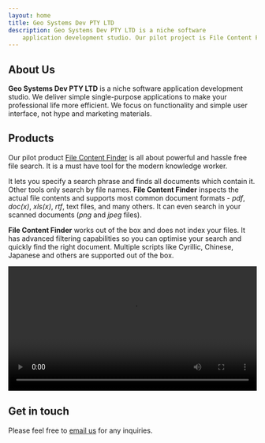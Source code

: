 ```yaml
---
layout: home
title: Geo Systems Dev PTY LTD
description: Geo Systems Dev PTY LTD is a niche software
    application development studio. Our pilot project is File Content Finder.
---
```


<!-- # What is it? -->

<h2>About Us</h2>

<strong>Geo Systems Dev PTY LTD</strong> is a niche software
application development studio. We deliver simple
single-purpose applications to make your professional life more efficient.
We focus on functionality and simple user interface, 
not hype and marketing materials.


<h2>Products</h2>

Our pilot product <a href="/products/file-content-finder">File Content Finder</a>
is all about powerful and hassle free file search.
It is a must have tool for the modern knowledge worker.

It lets you specify a search phrase and finds all documents which contain it. 
Other tools only search by file names. 
<strong>File Content Finder</strong> inspects the actual 
file contents and supports most common document formats - *pdf*, *doc(x)*, *xls(x)*, 
*rtf*, text files, and many others. 
It can even search in your scanned documents (*png* and *jpeg* files).

<strong>File Content Finder</strong> works out of the box and does not index your files.
It has advanced filtering capabilities so you can optimise your search and quickly
find the right document. Multiple scripts like Cyrillic, Chinese, Japanese and others
are supported out of the box. 

<p class="image-gallery">
<video controls id="myVideo" width="100%" class='video-js' controls preload='auto' data-setup='{}'>
    <source src="/products/file-content-finder/fcf-from-youtube.mp4" type="video/mp4">
    Your browser doesn't support HTML5 video tag.
</video>
</p>

<h2>Get in touch</h2>

Please feel free to <a href="mailto:geo.systems.developer@gmail.com">email us</a> for any inquiries.
